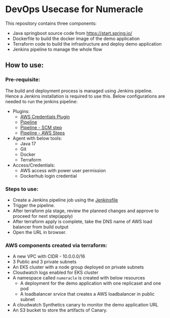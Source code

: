 # DevOps Usecase for Numeracle
This repository contains three components:
- Java springboot source code from https://start.spring.io/
- Dockerfile to build the docker image of the demo application
- Terraform code to build the infrastructure and deploy demo application
- Jenkins pipeline to manage the whole flow

## How to use:
### Pre-requisite:
The build and deployment process is managed using Jenkins pipeline. 
Hence a Jenkins installation is required to use this.
Below configurations are needed to run the jenkins pipeline:
- Plugins:
  - [AWS Credentials Plugin](https://plugins.jenkins.io/aws-credentials)
  - [Pipeline](https://plugins.jenkins.io/workflow-aggregator)
  - [Pipeline - SCM step](https://plugins.jenkins.io/workflow-scm-step)
  - [Pipeline - AWS Steps](https://plugins.jenkins.io/pipeline-aws)
- Agent with below tools:
  - Java 17
  - Git
  - Docker
  - Terraform
- Access/Credentials:
  - AWS access with power user permission
  - Dockerhub login credential
 
### Steps to use:
- Create a Jenkins pipeline job using the [Jenkinsfile](https://github.com/bmohanty6/numeracle-task/blob/main/Jenkinsfile)
- Trigger the pipeline.
- After terraform pla stage, review the planned changes and approve to proceed for next step(apply)
- After terraform apply is complete, take the DNS name of AWS load balancer from build output
- Open the URL in browser.

### AWS components created via terraform:
- A new VPC with CIDR - 10.0.0.0/16
- 3 Public and 3 private subnets
- An EKS cluster with a node group deployed on private subnets
- Cloudwatch logs enabled for EKS cluster
- A namespace called `numeracle` is created with below resources
  - A deployment for the demo application with one replicaset and one pod
  - A loadbalancer srvice that creates a AWS loadbalancer in public subnet
- A cloudwatch Synthetics canary to monitor the demo application URL
- An S3 bucket to store the artifacts of Canary.
